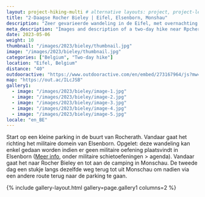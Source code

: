 ```yaml
---
layout: project-hiking-multi # alternative layouts: project, project-left, project-right, project-top
title: "2-Daagse Rocher Bieley | Eifel, Elsenborn, Monshau"
description: "Zeer gevarieerde wandeling in de Eifel, met overnachting op de camping in Monschau. Vooral de eerste dag is prachtig. Als kers op de taart gaat het langs Rocher Bieley ofwel de matterhorn ven België."
meta_description: "Images and description of a two-day hike near Rpchers Bieley"
date: 2023-05-06
weight: 10
thumbnail: "/images/2023/bieley/thumbnail.jpg"
image: "/images/2023/bieley/thumbnail.jpg"
categories: ["Belgium", "Two-day hike"]
location: "Eifel, Belgium"
distance: "40"
outdooractive: "https://www.outdooractive.com/en/embed/273167964/js?mw=false&usr=4imcb1&key=USR-LKA30EGO-EMWGMIS4-4OSSTG7J"
map: "https://out.ac/ILcJSB"
gallery1:
  - image: "/images/2023/bieley/image-1.jpg"
  - image: "/images/2023/bieley/image-2.jpg"
  - image: "/images/2023/bieley/image-3.jpg"
  - image: "/images/2023/bieley/image-4.jpg"
  - image: "/images/2023/bieley/image-5.jpg"
locale: "en_BE"
---
```


Start op een kleine parking in de buurt van Rocherath. Vandaar gaat het richting het militaire domein van Elsenborn. Opgelet: deze wandeling kan enkel gedaan worden indien er geen militaire oefening plaatsvindt in Elsenborn (<a href="https://www.mil.be/nl/agenda/militaire-oefeningen/" target="_blank">Meer info</a>, onder militaire schietoefeningen > agenda). Vandaar gaat het naar Rocher Bieley en tot aan de camping in Monschau. De tweede dag een stukje langs dezelfde weg terug tot uit Monschau om nadien via een andere route terug naar de parking te gaan.

{% include gallery-layout.html gallery=page.gallery1 columns=2 %}

